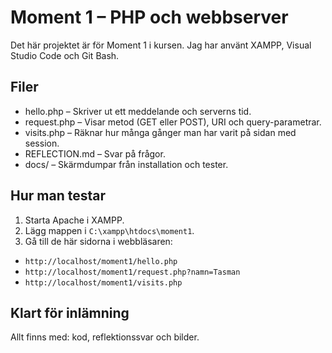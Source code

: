 # Moment 1 – PHP och webbserver

Det här projektet är för Moment 1 i kursen. Jag har använt XAMPP, Visual Studio Code och Git Bash.

## Filer

- hello.php – Skriver ut ett meddelande och serverns tid.
- request.php – Visar metod (GET eller POST), URI och query-parametrar.
- visits.php – Räknar hur många gånger man har varit på sidan med session.
- REFLECTION.md – Svar på frågor.
- docs/ – Skärmdumpar från installation och tester.

## Hur man testar

1. Starta Apache i XAMPP.
2. Lägg mappen i `C:\xampp\htdocs\moment1`.
3. Gå till de här sidorna i webbläsaren:

- `http://localhost/moment1/hello.php`
- `http://localhost/moment1/request.php?namn=Tasman`
- `http://localhost/moment1/visits.php`

## Klart för inlämning

Allt finns med: kod, reflektionssvar och bilder.
